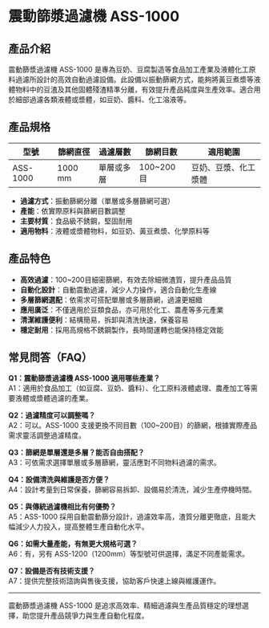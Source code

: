 # 震動篩漿過濾機 ASS-1000

## 產品介紹

震動篩漿過濾機 ASS-1000 是專為豆奶、豆腐製造等食品加工產業及液體化工原料過濾所設計的高效自動過濾設備。此設備以振動篩網方式，能夠將黃豆煮漿等液體物料中的豆渣及其他固體殘渣精準分離，有效提升產品純度與生產效率。適合用於細部過濾各類液體或漿體，如豆奶、醬料、化工溶液等。

## 產品規格

| 型號      | 篩網直徑    | 過濾層數      | 篩網目數        | 適用範圍         |
|-----------|-------------|---------------|----------------|-------------------|
| ASS-1000  | 1000 mm     | 單層或多層    | 100~200 目     | 豆奶、豆漿、化工漿體 |

- **過濾方式**：振動篩網分離（單層或多層篩網可選）
- **產能**：依實際原料與篩網目數調整
- **主要材質**：食品級不銹鋼，堅固耐用
- **適用物料**：液體或漿體物料，如豆奶、黃豆煮漿、化學原料等

## 產品特色

- **高效過濾**：100~200目細密篩網，有效去除細微渣質，提升產品品質
- **自動化設計**：自動震動過濾，減少人力操作，適合自動化生產線
- **多層篩網選配**：依需求可搭配單層或多層篩網，過濾更細緻
- **應用廣泛**：不僅適用於豆類食品，亦可用於化工、農產等多元產業
- **清潔維護便利**：結構簡易，拆卸與清洗快速，保養容易
- **穩定耐用**：採用高規格不銹鋼製作，長時間運轉也能保持穩定效能

## 常見問答（FAQ）

**Q1：震動篩漿過濾機 ASS-1000 適用哪些產業？**  
A1：適用於食品加工（如豆腐、豆奶、醬料）、化工原料液體處理、農產加工等需要液體或漿體過濾的產業。

**Q2：過濾精度可以調整嗎？**  
A2：可以。ASS-1000 支援更換不同目數（100~200目）的篩網，根據實際產品需求靈活調整過濾精度。

**Q3：篩網是單層還是多層？能否自由搭配？**  
A3：可依需求選擇單層或多層篩網，靈活應對不同物料過濾的需求。

**Q4：設備清洗與維護是否方便？**  
A4：設計考量到日常保養，篩網容易拆卸、設備易於清洗，減少生產停機時間。

**Q5：與傳統過濾機相比有何優勢？**  
A5：ASS-1000 採用自動震動篩分設計，過濾效率高，渣質分離更徹底，且能大幅減少人力投入，提高整體生產自動化水平。

**Q6：如需大量產能，有無更大規格可選？**  
A6：有，另有 ASS-1200（1200mm）等型號可供選擇，滿足不同產能需求。

**Q7：設備是否有技術支援？**  
A7：提供完整技術諮詢與售後支援，協助客戶快速上線與維護運作。

---

震動篩漿過濾機 ASS-1000 是追求高效率、精細過濾與生產品質穩定的理想選擇，助您提升產品競爭力與生產自動化程度。
